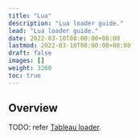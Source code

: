 ```yaml
---
title: "Lua"
description: "Lua loader guide."
lead: "Lua loader guide."
date: 2022-03-10T08:00:00+08:00
lastmod: 2022-03-10T08:00:00+08:00
draft: false
images: []
weight: 3260
toc: true
---
```


## Overview

TODO: refer [Tableau loader](https://github.com/tableauio/loader).
